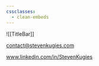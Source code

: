 ```yaml
---
cssclasses:
  - clean-embeds
---
```

![[TitleBar]] 

contact@stevenkugies.com

www.linkedin.com/in/StevenKugies

